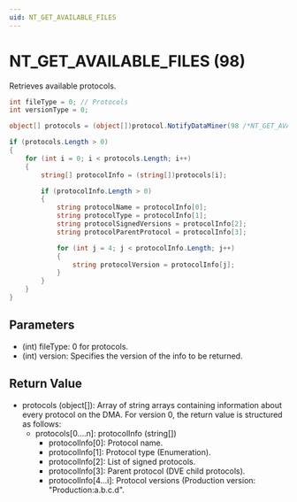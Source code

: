 ```yaml
---
uid: NT_GET_AVAILABLE_FILES
---
```


# NT_GET_AVAILABLE_FILES (98)

Retrieves available protocols.

```csharp
int fileType = 0; // Protocols
int versionType = 0;

object[] protocols = (object[])protocol.NotifyDataMiner(98 /*NT_GET_AVAILABLE_FILES*/, fileType, versionType);

if (protocols.Length > 0)
{
    for (int i = 0; i < protocols.Length; i++)
    {
        string[] protocolInfo = (string[])protocols[i];

        if (protocolInfo.Length > 0)
        {
            string protocolName = protocolInfo[0];
            string protocolType = protocolInfo[1];
            string protocolSignedVersions = protocolInfo[2];
            string protocolParentProtocol = protocolInfo[3];

            for (int j = 4; j < protocolInfo.Length; j++)
            {
                string protocolVersion = protocolInfo[j];
            }
        }
    }
}
```

## Parameters

- (int) fileType: 0 for protocols.
- (int) version: Specifies the version of the info to be returned.

## Return Value

- protocols (object[]): Array of string arrays containing information about every protocol on the DMA. For version 0, the return value is structured as follows:
  - protocols[0….n]: protocolInfo (string[])
    - protocolInfo[0]: Protocol name.
    - protocolInfo[1]: Protocol type (Enumeration).
    - protocolInfo[2]: List of signed protocols.
    - protocolInfo[3]: Parent protocol (DVE child protocols).
    - protocolInfo[4…i]: Protocol versions (Production version: "Production:a.b.c.d".

